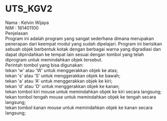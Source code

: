 # UTS_KGV2 
Nama : Kelvin Wijaya                                                                   
NIM  : 181401100           
Penjelasan                                                                                             
Program ini adalah program yang sangat sederhana dimana merupakan penerapan dari keempat modul yang sudah dipelajari. Program ini berisikan sebuah objek berbentuk kotak dengan berbagai warna yang digradiasi dan dapat dipindahkan ke tempat lain sesuai dengan tombol yang telah diprogram untuk memindahkan objek tersebut.                                                       
Perintah tombol yang bisa digunakan:                                                              
tekan 'w' atau 'W' untuk menggerakkan objek ke atas;                                     
tekan 's' atau 'S' untuk menggerakkan objek ke bawah;                                  
tekan 'a' atau 'A' untuk menggerakkan objek ke kiri;                                 
tekan 'd' atau 'D' untuk menggerakkan objek ke kanan;                              
tekan tombol kiri mouse untuk memindahkan objek ke kiri secara langsung;                                   
tekan tombol tengah mouse untuk memindahkan objek ke tengah secara langsung;                                 
tekan tombol kanan mouse untuk memindahkan objek ke kanan secara langsung;    
